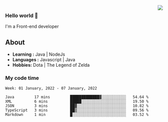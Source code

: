 <img align='right' src="https://github-readme-stats.vercel.app/api?username=jumodada&show_icons=true&theme=vue">

### Hello world 👋

I'm a Front-end developer 
    
## About
-  **Learning :** Java | NodeJs
-  **Languages :** Javascript | Java
-  **Hobbies:** Dota | The Legend of Zelda

### My code time

<!--START_SECTION:waka-->
```text
Week: 01 January, 2022 - 07 January, 2022

Java         17 mins         █████████████▓░░░░░░░░░░░   54.64 % 
XML          6 mins          █████░░░░░░░░░░░░░░░░░░░░   19.50 % 
JSON         3 mins          ██▓░░░░░░░░░░░░░░░░░░░░░░   10.82 % 
TypeScript   3 mins          ██▒░░░░░░░░░░░░░░░░░░░░░░   09.56 % 
Markdown     1 min           █░░░░░░░░░░░░░░░░░░░░░░░░   03.52 % 
```
<!--END_SECTION:waka-->
